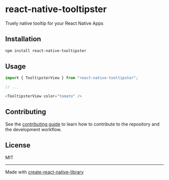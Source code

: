 # react-native-tooltipster

Truely native tooltip for your React Native Apps

## Installation

```sh
npm install react-native-tooltipster
```

## Usage

```js
import { TooltipsterView } from "react-native-tooltipster";

// ...

<TooltipsterView color="tomato" />
```

## Contributing

See the [contributing guide](CONTRIBUTING.md) to learn how to contribute to the repository and the development workflow.

## License

MIT

---

Made with [create-react-native-library](https://github.com/callstack/react-native-builder-bob)
